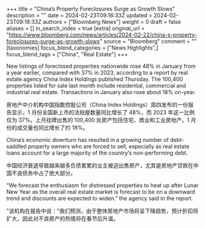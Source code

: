 +++
title = "China’s Property Foreclosures Surge as Growth Slows"
description = ""
date = 2024-02-23T09:16:33Z
updated = 2024-02-23T09:16:33Z
authors = ["Bloomberg News"]
weight = 0
draft = false
aliases = []
in_search_index = true
[extra]
original_url = "https://www.bloomberg.com/news/articles/2024-02-22/china-s-property-foreclosures-surge-as-growth-slows"
source = "Bloomberg"
comment = ""
[taxonomies]
focus_blend_categories = ["News Highlights",]
focus_blend_tags = ["China", "Real Estate"]
+++

New listings of foreclosed properties nationwide rose 48% in January from a year earlier, compared with 37% in 2023, according to a report by real estate agency China Index Holdings published Thursday. The 100,400 properties listed for sale last month include residential, commercial and industrial real estate. Transactions in January also rose about 18% on-year.

房地产中介机构中国指数控股公司（China Index Holdings）周四发布的一份报告显示，1 月份全国新上市的法拍屋数量同比增长了 48%，而 2023 年这一比例仅为 37%。上月挂牌出售的 100,400 处房产包括住宅、商业和工业房地产。1 月份的成交量也同比增长了约 18%。

China’s economic downturn has resulted in a growing number of debt-saddled property owners who are forced to sell, especially as real estate loans account for a large majority of the country’s non-performing debt.

中国经济衰退导致越来越多负债累累的业主被迫出售房产，尤其是房地产贷款在中国不良债务中占了绝大部分。

“We forecast the enthusiasm for distressed properties to heat up after Lunar New Year as the overall real estate market is forecast to be on a downward trend and discounts are expected to widen.” the agency said in the report.

"该机构在报告中说："我们预测，由于整体房地产市场将呈下降趋势，预计折扣将扩大，因此对不良房产的热情将在春节后升温。
